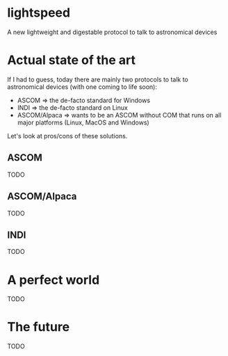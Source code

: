 # lightspeed
A new lightweight and digestable protocol to talk to astronomical devices

# Actual state of the art
If I had to guess, today there are mainly two protocols to talk to astronomical devices (with one coming to life soon):
- ASCOM => the de-facto standard for Windows
- INDI => the de-facto standard on Linux
- ASCOM/Alpaca => wants to be an ASCOM without COM that runs on all major platforms (Linux, MacOS and Windows)

Let's look at pros/cons of these solutions.

## ASCOM
TODO

## ASCOM/Alpaca
TODO

## INDI
TODO


# A perfect world
TODO

# The future
TODO
